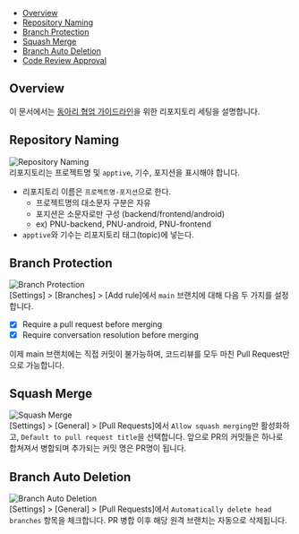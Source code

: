 - [Overview](#overview)
- [Repository Naming](#repository-naming)
- [Branch Protection](#branch-protection)
- [Squash Merge](#squash-merge)
- [Branch Auto Deletion](#branch-auto-deletion)
- [Code Review Approval](#code-review-approval)


## Overview
 이 문서에서는 [동아리 협업 가이드라인]()을 위한 리포지토리 세팅을 설명합니다. 

## Repository Naming
![Repository Naming](https://i.imgur.com/7XCN1Vc.png)  
 리포지토리는 프로젝트명 및 `apptive`, 기수, 포지션을 표시해야 합니다.
 - 리포지토리 이름은 `프로젝트명-포지션`으로 한다.
    - 프로젝트명의 대소문자 구분은 자유
    - 포지션은 소문자로만 구성 (backend/frontend/android)
    - ex) PNU-backend, PNU-android, PNU-frontend 
 - `apptive`와 기수는 리포지토리 태그(topic)에 넣는다.

## Branch Protection
![Branch Protection](https://i.imgur.com/u4a5cht.png)  
[Settings] > [Branches] > [Add rule]에서 `main` 브랜치에 대해 다음 두 가지를 설정합니다.
- [x] Require a pull request before merging
- [x] Require conversation resolution before merging

이제 main 브랜치에는 직접 커밋이 불가능하며, 코드리뷰를 모두 마친 Pull Request만으로 가능합니다.

## Squash Merge
![Squash Merge](https://i.imgur.com/0Pl4fhv.png)  
[Settings] > [General] > [Pull Requests]에서 `Allow squash merging`만 활성화하고, `Default to pull request title`을 선택합니다. 앞으로 PR의 커밋들은 하나로 합쳐져서 병합되며 추가되는 커밋 명은 PR명이 됩니다. 

## Branch Auto Deletion
![Branch Auto Deletion](https://i.imgur.com/RZu7Ppn.png)  
[Settings] > [General] > [Pull Requests]에서 `Automatically delete head branches` 항목을 체크합니다. PR 병합 이후 해당 원격 브랜치는 자동으로 삭제됩니다.